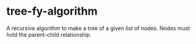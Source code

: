 # tree-fy-algorithm
A recursive algorithm to make a tree of a given list of nodes. Nodes must hold the parent-child relationship.

